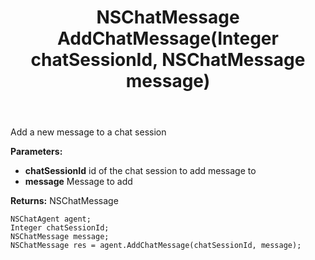 ﻿---
uid: crmscript_ref_NSChatAgent_AddChatMessage
title: NSChatMessage AddChatMessage(Integer chatSessionId, NSChatMessage message)
intellisense: NSChatAgent.AddChatMessage
keywords: NSChatAgent, AddChatMessage
so.topic: reference
---

Add a new message to a chat session

**Parameters:**
 - **chatSessionId** id of the chat session to add message to
 - **message** Message to add

**Returns:** NSChatMessage

```crmscript
NSChatAgent agent;
Integer chatSessionId;
NSChatMessage message;
NSChatMessage res = agent.AddChatMessage(chatSessionId, message);
```

